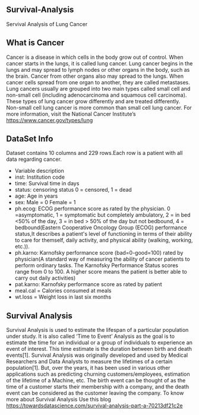 ## Survival-Analysis
Servival Analysis of Lung Cancer
## What is Cancer
Cancer is a disease in which cells in the body grow out of control. When cancer starts in the lungs, it is called lung cancer.
Lung cancer begins in the lungs and may spread to lymph nodes or other organs in the body, such as the brain. Cancer from other organs also may spread to the lungs. When cancer cells spread from one organ to another, they are called metastases.
Lung cancers usually are grouped into two main types called small cell and non-small cell (including adenocarcinoma and squamous cell carcinoma). These types of lung cancer grow differently and are treated differently. Non-small cell lung cancer is more common than small cell lung cancer.
For more information, visit the National Cancer Institute’s https://www.cancer.gov/types/lung


## DataSet Info
Dataset contains 10 columns and 229 rows.Each row is a patient with all data regarding cancer.
* Variable description
* inst: Institution code
* time: Survival time in days
* status: censoring status 0 = censored, 1 = dead
* age: Age in years
* sex: Male = 0 Female = 1
* ph.ecog: ECOG performance score as rated by the physician. 0 =asymptomatic, 1 = symptomatic but completely ambulatory, 2 = in bed <50% of the day, 3 = in bed > 50% of the day but not bedbound, 4 = bedbound(Eastern Cooperative Oncology Group (ECOG) performance status,It describes a patient's level of functioning in terms of their ability to care for themself, daily activity, and physical ability (walking, working, etc.)).
* ph.karno: Karnofsky performance score (bad=0-good=100) rated by physician(A standard way of measuring the ability of cancer patients to perform ordinary tasks. The Karnofsky Performance Status scores range from 0 to 100. A higher score means the patient is better able to carry out daily activities)
* pat.karno: Karnofsky performance score as rated by patient
* meal.cal = Calories consumed at meals
* wt.loss = Weight loss in last six months

## Survival Analysis
Survival Analysis is used to estimate the lifespan of a particular population under study. It is also called ‘Time to Event’ Analysis as the goal is to estimate the time for an individual or a group of individuals to experience an event of interest. This time estimate is the duration between birth and death events[1]. Survival Analysis was originally developed and used by Medical Researchers and Data Analysts to measure the lifetimes of a certain population[1]. But, over the years, it has been used in various other applications such as predicting churning customers/employees, estimation of the lifetime of a Machine, etc. The birth event can be thought of as the time of a customer starts their membership with a company, and the death event can be considered as the customer leaving the company. To know more about Survival Analysis Use this blog
https://towardsdatascience.com/survival-analysis-part-a-70213df21c2e



